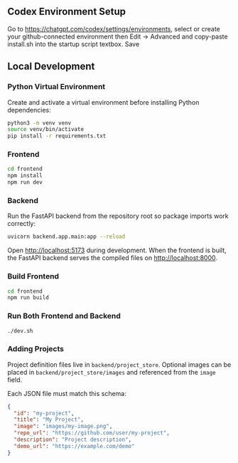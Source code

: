## Codex Environment Setup
Go to https://chatgpt.com/codex/settings/environments, select or create your github-connected environment then Edit -> Advanced and copy-paste install.sh into the startup script textbox. Save

## Local Development

### Python Virtual Environment

Create and activate a virtual environment before installing Python dependencies:

```bash
python3 -m venv venv
source venv/bin/activate
pip install -r requirements.txt
```

### Frontend
```bash
cd frontend
npm install
npm run dev
```

### Backend
Run the FastAPI backend from the repository root so package imports work correctly:
```bash
uvicorn backend.app.main:app --reload
```

Open <http://localhost:5173> during development. When the frontend is built, the
FastAPI backend serves the compiled files on <http://localhost:8000>.

### Build Frontend
```bash
cd frontend
npm run build
```

### Run Both Frontend and Backend
```bash
./dev.sh
```

### Adding Projects
Project definition files live in `backend/project_store`. Optional images can be
placed in `backend/project_store/images` and referenced from the `image` field.

Each JSON file must match this schema:
```json
{
  "id": "my-project",
  "title": "My Project",
  "image": "images/my-image.png",
  "repo_url": "https://github.com/user/my-project",
  "description": "Project description",
  "demo_url": "https://example.com/demo"
}
```
